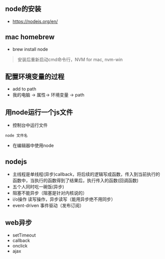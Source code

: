 ## node的安装
- https://nodejs.org/en/

## mac homebrew
- brew install node

> 安装后重新启动cmd命令行，NVM for mac,
nvm-win

## 配置环境变量的过程
- add to path
- 我的电脑 -> 属性-> 环境变量 -> path

## 用node运行一个js文件
- 控制台中运行文件
```
node 文件名
```
- 在编辑器中使用node


## nodejs
- 主线程是单线程(异步)callback，将后续的逻辑写成函数，传入到当前执行的函数中，当执行的函数得到了结果后，执行传入的函数(回调函数)
- 五个人同时吃一碗饭(异步)
- 阻塞不能异步（阻塞是针对内核说的）
- i/o操作 读写操作，异步读写（能用异步绝不用同步）
- event-driven 事件驱动（发布订阅）

## web异步
- setTimeout
- callback
- onclick
- ajax